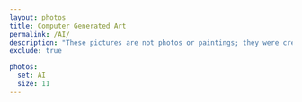 ```yaml
---
layout: photos
title: Computer Generated Art
permalink: /AI/
description: "These pictures are not photos or paintings; they were created using a machine learning model from StabilityAI with natural language prompts I provided. These open a discussion and a set of problems, artistic, ethical, etc. For example, are this authentic art? My short answer is that this is an art by a non-human creator. Do they communicate emotions? To their non-human creator, they do not, but to the human viewer, they do. Is the computer a creator? The creator is certainly a term that anthropomorphizes the computer model. This question is more difficult to answer. Finally, there can be ethical implications concerning what can be potentially generated by these machine learning models. In any case, enjoy!"
exclude: true

photos:
  set: AI
  size: 11
---
```


